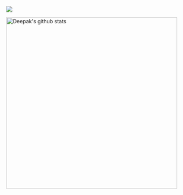 <img src="https://github.com/JoykishanSharma/JoykishanSharma/blob/master/life_balance.gif" height="auto" />
<p> <!-- GitHub README Stats -->
  <a href="https://gitstats.me/deepucodes">
    <img width="460" height="auto" alt="Deepak's github stats" 
         src="https://github-readme-stats.vercel.app/api?username=deepucodes&show_icons=true&theme=algolia&count_private=true&include_all_commits=true" />
   <!-- <img width="30%" height="auto" align="right" alt="Joykishan's github stats" 
         src="https://github-readme-stats.vercel.app/api/top-langs/?username=joykishansharma&layout=compact" />
NOTE: Top languages does not indicate my skill level or something like that, it's a github metric of which languages i have the most code on github. -->
  </a>
 </p>
